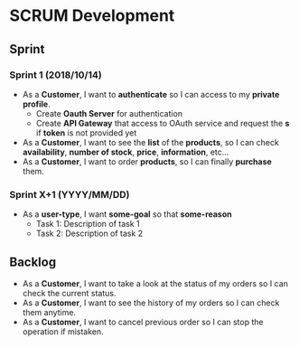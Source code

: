 # SCRUM Development

## Sprint

### Sprint 1 (2018/10/14)

- As a **Customer**, I want to **authenticate** so I can access to my **private profile**.
  - Create **Oauth Server** for authentication
  - Create **API Gateway** that access to OAuth service and request the **s** if **token** is not provided yet
- As a **Customer**, I want to see the **list** of the **products**, so I can check **availability**, **number of stock**, **price**, **information**, etc...
- As a **Customer**, I want to order **products**, so I can finally **purchase** them.

### Sprint X+1 (YYYY/MM/DD)

- As a **user-type**, I want **some-goal** so that **some-reason**
  - Task 1: Description of task 1
  - Task 2: Description of task 2

## Backlog

- As a **Customer**, I want to take a look at the status of my orders so I can check the current status.
- As a **Customer**, I want to see the history of my orders so I can check them anytime.
- As a **Customer**, I want to cancel previous order so I can stop the operation if mistaken.